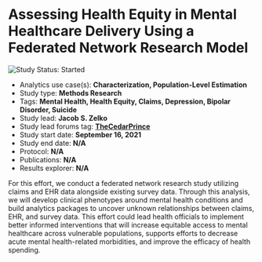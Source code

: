 Assessing Health Equity in Mental Healthcare Delivery Using a Federated Network Research Model
=============================================================================

<img src="https://img.shields.io/badge/Study%20Status-Started-blue.svg" alt="Study Status: Started">

- Analytics use case(s): **Characterization, Population-Level Estimation**
- Study type: **Methods Research**
- Tags: **Mental Health, Health Equity, Claims, Depression, Bipolar Disorder, Suicide**
- Study lead: **Jacob S. Zelko**
- Study lead forums tag: **[TheCedarPrince](https://forums.ohdsi.org/u/thecedarprince/summary)**
- Study start date: **September 16, 2021**
- Study end date: **N/A**
- Protocol: **N/A**
- Publications: **N/A**
- Results explorer: **N/A**

For this effort, we conduct a federated network research study utilizing claims and EHR data alongside existing survey data. 
Through this analysis, we will develop clinical phenotypes around mental health conditions and build analytics packages to uncover unknown relationships between claims, EHR, and survey data.
This effort could lead health officials to implement better informed interventions that will increase equitable access to mental healthcare across vulnerable populations, supports efforts to decrease acute mental health-related morbidities, and improve the efficacy of health spending.
